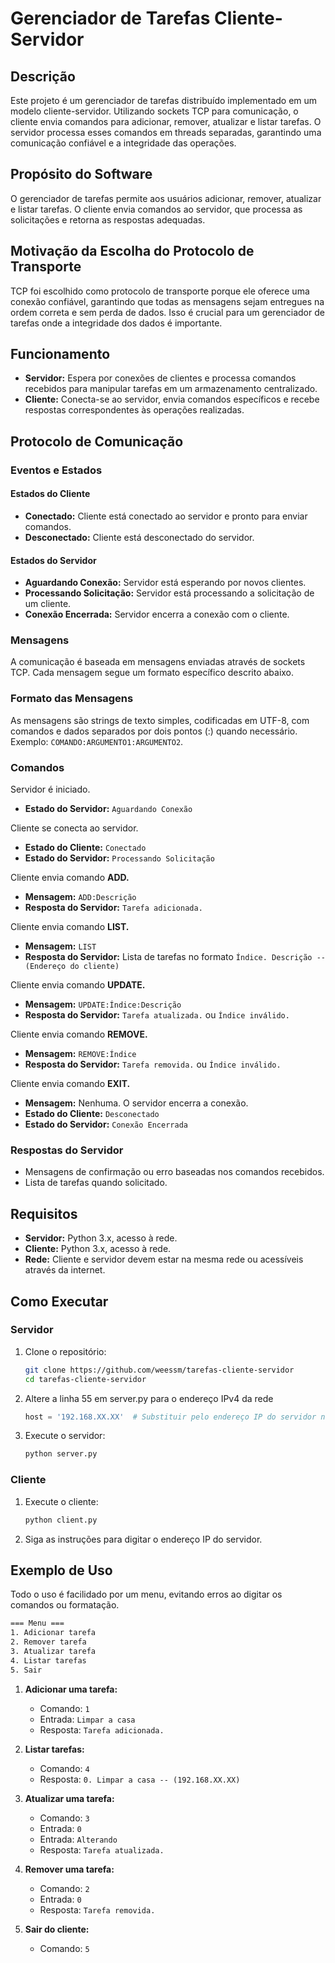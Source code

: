 # Gerenciador de Tarefas Cliente-Servidor

## Descrição

Este projeto é um gerenciador de tarefas distribuído implementado em um modelo cliente-servidor. Utilizando sockets TCP para comunicação, o cliente envia comandos para adicionar, remover, atualizar e listar tarefas. O servidor processa esses comandos em threads separadas, garantindo uma comunicação confiável e a integridade das operações.

## Propósito do Software
O gerenciador de tarefas permite aos usuários adicionar, remover, atualizar e listar tarefas. O cliente envia comandos ao servidor, que processa as solicitações e retorna as respostas adequadas.

## Motivação da Escolha do Protocolo de Transporte
TCP foi escolhido como protocolo de transporte porque ele oferece uma conexão confiável, garantindo que todas as mensagens sejam entregues na ordem correta e sem perda de dados. Isso é crucial para um gerenciador de tarefas onde a integridade dos dados é importante.

## Funcionamento

- **Servidor:** Espera por conexões de clientes e processa comandos recebidos para manipular tarefas em um armazenamento centralizado.
- **Cliente:** Conecta-se ao servidor, envia comandos específicos e recebe respostas correspondentes às operações realizadas.

## Protocolo de Comunicação

### Eventos e Estados

#### Estados do Cliente

- **Conectado:** Cliente está conectado ao servidor e pronto para enviar comandos.
- **Desconectado:** Cliente está desconectado do servidor.

#### Estados do Servidor

- **Aguardando Conexão:** Servidor está esperando por novos clientes.
- **Processando Solicitação:** Servidor está processando a solicitação de um cliente.
- **Conexão Encerrada:** Servidor encerra a conexão com o cliente.

### Mensagens
A comunicação é baseada em mensagens enviadas através de sockets TCP. Cada mensagem segue um formato específico descrito abaixo.

### Formato das Mensagens
As mensagens são strings de texto simples, codificadas em UTF-8, com comandos e dados separados por dois pontos (:) quando necessário. Exemplo: `COMANDO:ARGUMENTO1:ARGUMENTO2`.

### Comandos

Servidor é iniciado.
- **Estado do Servidor:** `Aguardando Conexão`

Cliente se conecta ao servidor.
- **Estado do Cliente:** `Conectado`
- **Estado do Servidor:** `Processando Solicitação`

Cliente envia comando **ADD.**
- **Mensagem:** `ADD:Descrição`
- **Resposta do Servidor:** `Tarefa adicionada.`

Cliente envia comando **LIST.**
- **Mensagem:** `LIST`
- **Resposta do Servidor:** Lista de tarefas no formato `Índice. Descrição -- (Endereço do cliente)`

Cliente envia comando **UPDATE.**
- **Mensagem:** `UPDATE:Índice:Descrição`
- **Resposta do Servidor:** `Tarefa atualizada.` ou `Índice inválido.`

Cliente envia comando **REMOVE.**
- **Mensagem:** `REMOVE:Índice`
- **Resposta do Servidor:** `Tarefa removida.` ou `Índice inválido.`

Cliente envia comando **EXIT.**
- **Mensagem:** Nenhuma. O servidor encerra a conexão.
- **Estado do Cliente:** `Desconectado`
- **Estado do Servidor:** `Conexão Encerrada`

### Respostas do Servidor

- Mensagens de confirmação ou erro baseadas nos comandos recebidos.
- Lista de tarefas quando solicitado.

## Requisitos

- **Servidor:** Python 3.x, acesso à rede.
- **Cliente:** Python 3.x, acesso à rede.
- **Rede:** Cliente e servidor devem estar na mesma rede ou acessíveis através da internet.

## Como Executar

### Servidor

1. Clone o repositório:

   ```bash
   git clone https://github.com/weessm/tarefas-cliente-servidor
   cd tarefas-cliente-servidor
   ```

2. Altere a linha 55 em server.py para o endereço IPv4 da rede

   ```python
   host = '192.168.XX.XX'  # Substituir pelo endereço IP do servidor na rede (IPV4)
   ```

3. Execute o servidor:
   ```bash
   python server.py
   ```

### Cliente

1. Execute o cliente:

   ```bash
   python client.py
   ```

2. Siga as instruções para digitar o endereço IP do servidor.

## Exemplo de Uso

Todo o uso é facilidado por um menu, evitando erros ao digitar os comandos ou formatação.
```bash
=== Menu ===
1. Adicionar tarefa
2. Remover tarefa
3. Atualizar tarefa
4. Listar tarefas
5. Sair
```

1. **Adicionar uma tarefa:**

   - Comando: `1`
   - Entrada: `Limpar a casa`
   - Resposta: `Tarefa adicionada.`

2. **Listar tarefas:**

   - Comando: `4`
   - Resposta: `0. Limpar a casa -- (192.168.XX.XX)`

3. **Atualizar uma tarefa:**

   - Comando: `3`
   - Entrada: `0`
   - Entrada: `Alterando`
   - Resposta: `Tarefa atualizada.`

4. **Remover uma tarefa:**

   - Comando: `2`
   - Entrada: `0`
   - Resposta: `Tarefa removida.`

5. **Sair do cliente:**
   - Comando: `5`

